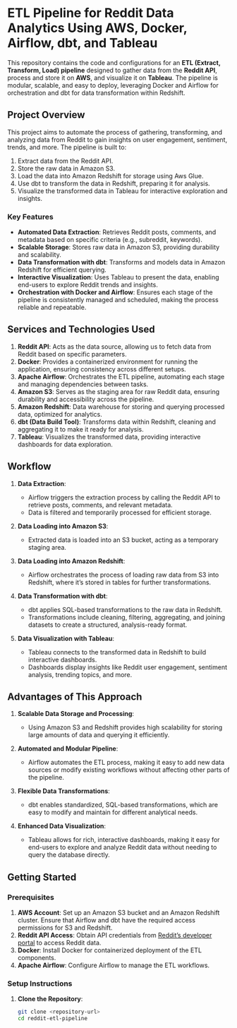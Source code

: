 # ETL Pipeline for Reddit Data Analytics Using AWS, Docker, Airflow, dbt, and Tableau

This repository contains the code and configurations for an **ETL (Extract, Transform, Load) pipeline** designed to gather data from the **Reddit API**, process and store it on **AWS**, and visualize it on **Tableau**. The pipeline is modular, scalable, and easy to deploy, leveraging Docker and Airflow for orchestration and dbt for data transformation within Redshift.

## Project Overview

This project aims to automate the process of gathering, transforming, and analyzing data from Reddit to gain insights on user engagement, sentiment, trends, and more. The pipeline is built to:
1. Extract data from the Reddit API.
2. Store the raw data in Amazon S3.
3. Load the data into Amazon Redshift for storage using Aws Glue.
4. Use dbt to transform the data in Redshift, preparing it for analysis.
5. Visualize the transformed data in Tableau for interactive exploration and insights.

### Key Features

- **Automated Data Extraction**: Retrieves Reddit posts, comments, and metadata based on specific criteria (e.g., subreddit, keywords).
- **Scalable Storage**: Stores raw data in Amazon S3, providing durability and scalability.
- **Data Transformation with dbt**: Transforms and models data in Amazon Redshift for efficient querying.
- **Interactive Visualization**: Uses Tableau to present the data, enabling end-users to explore Reddit trends and insights.
- **Orchestration with Docker and Airflow**: Ensures each stage of the pipeline is consistently managed and scheduled, making the process reliable and repeatable.

## Services and Technologies Used

1. **Reddit API**: Acts as the data source, allowing us to fetch data from Reddit based on specific parameters.
2. **Docker**: Provides a containerized environment for running the application, ensuring consistency across different setups.
3. **Apache Airflow**: Orchestrates the ETL pipeline, automating each stage and managing dependencies between tasks.
4. **Amazon S3**: Serves as the staging area for raw Reddit data, ensuring durability and accessibility across the pipeline.
5. **Amazon Redshift**: Data warehouse for storing and querying processed data, optimized for analytics.
6. **dbt (Data Build Tool)**: Transforms data within Redshift, cleaning and aggregating it to make it ready for analysis.
7. **Tableau**: Visualizes the transformed data, providing interactive dashboards for data exploration.

## Workflow

1. **Data Extraction**:
   - Airflow triggers the extraction process by calling the Reddit API to retrieve posts, comments, and relevant metadata.
   - Data is filtered and temporarily processed for efficient storage.

2. **Data Loading into Amazon S3**:
   - Extracted data is loaded into an S3 bucket, acting as a temporary staging area.

3. **Data Loading into Amazon Redshift**:
   - Airflow orchestrates the process of loading raw data from S3 into Redshift, where it’s stored in tables for further transformations.

4. **Data Transformation with dbt**:
   - dbt applies SQL-based transformations to the raw data in Redshift.
   - Transformations include cleaning, filtering, aggregating, and joining datasets to create a structured, analysis-ready format.

5. **Data Visualization with Tableau**:
   - Tableau connects to the transformed data in Redshift to build interactive dashboards.
   - Dashboards display insights like Reddit user engagement, sentiment analysis, trending topics, and more.

## Advantages of This Approach

1. **Scalable Data Storage and Processing**:
   - Using Amazon S3 and Redshift provides high scalability for storing large amounts of data and querying it efficiently.

2. **Automated and Modular Pipeline**:
   - Airflow automates the ETL process, making it easy to add new data sources or modify existing workflows without affecting other parts of the pipeline.

3. **Flexible Data Transformations**:
   - dbt enables standardized, SQL-based transformations, which are easy to modify and maintain for different analytical needs.

4. **Enhanced Data Visualization**:
   - Tableau allows for rich, interactive dashboards, making it easy for end-users to explore and analyze Reddit data without needing to query the database directly.

## Getting Started

### Prerequisites

1. **AWS Account**: Set up an Amazon S3 bucket and an Amazon Redshift cluster. Ensure that Airflow and dbt have the required access permissions for S3 and Redshift.
2. **Reddit API Access**: Obtain API credentials from [Reddit’s developer portal](https://www.reddit.com/prefs/apps) to access Reddit data.
3. **Docker**: Install Docker for containerized deployment of the ETL components.
4. **Apache Airflow**: Configure Airflow to manage the ETL workflows.

### Setup Instructions

1. **Clone the Repository**:
   ```bash
   git clone <repository-url>
   cd reddit-etl-pipeline

